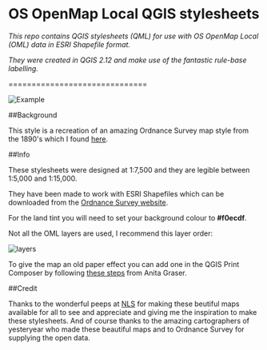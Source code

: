 OS OpenMap Local QGIS stylesheets
==============================

*This repo contains QGIS stylesheets (QML) for use with OS OpenMap Local (OML) data in ESRI Shapefile format.*

*They were created in QGIS 2.12 and make use of the fantastic rule-base labelling.*

==============================

![Example](https://raw.githubusercontent.com/charleyglynn/OSOpenMapLocal-QGIS-stylesheets/master/img/image-1.PNG)

##Background

This style is a recreation of an amazing Ordnance Survey map style from the 1890's which I found [here](http://maps.nls.uk/geo/explore/#zoom=17&lat=51.5075&lon=-0.0737&layers=163).

##Info

These stylesheets were designed at 1:7,500 and they are legible between 1:5,000 and 1:15,000.

They have been made to work with ESRI Shapefiles which can be downloaded from the [Ordnance Survey website](https://www.ordnancesurvey.co.uk/business-and-government/products/os-open-map-local.html).

For the land tint you will need to set your background colour to **#f0ecdf**.

Not all the OML layers are used, I recommend this layer order:

![layers](https://raw.githubusercontent.com/charleyglynn/OSOpenMapLocal-QGIS-stylesheets/master/img/layer-order.PNG)

To give the map an old paper effect you can add one in the QGIS Print Composer by following [these steps](http://anitagraser.com/2013/07/29/vintage-map-design-using-qgis/) from Anita Graser.

##Credit

Thanks to the wonderful peeps at [NLS](http://www.nls.uk/) for making these beutiful maps available for all to see and appreciate and giving me the inspiration to make these stylesheets. And of course thanks to the amazing cartographers of yesteryear who made these beautiful maps and to Ordnance Survey for supplying the open data.
